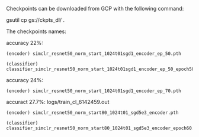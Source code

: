 Checkpoints can be downloaded from GCP with the following command:

gsutil cp gs://ckpts_dl/<CKPT> .

The checkpoints names:

accuracy 22%: 

	(encoder) simclr_resnet50_norm_start_1024t01sgd1_encoder_ep_50.pth

	(classifier) classifier_simclr_resnet50_norm_start_1024t01sgd1_encoder_ep_50_epoch50.pth
	   
accuracy 24%: 

	(encoder) simclr_resnet50_norm_start_1024t01sgd1_encoder_ep_70.pth
	
accuract 27.7%: logs/train_cl_6142459.out

	(encoder) simclr_resnet50_norm_start80_1024t01_sgd5e3_encoder.pth
	
	(classifier) classifier_simclr_resnet50_norm_start80_1024t01_sgd5e3_encoder_epoch60.pth
